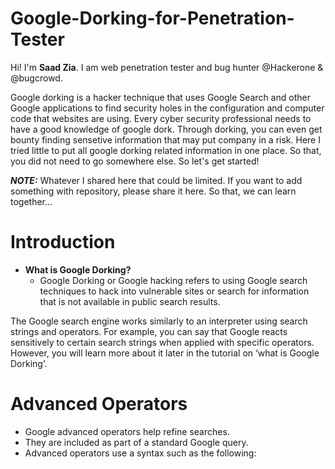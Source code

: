 # Google-Dorking-for-Penetration-Tester

Hi! I'm **Saad Zia**. I am web penetration tester and bug hunter @Hackerone & @bugcrowd.

Google dorking is a hacker technique that uses Google Search and other Google applications to find security holes in the configuration and computer code that websites are using. Every cyber security professional needs to have a good knowledge of google dork. Through dorking, you can even get bounty finding sensetive information that may put company in a risk. Here I tried little to put all google dorking related information in one place. So that, you did not need to go somewhere else. So let's get started!  

***NOTE:*** Whatever I shared here that could be limited. If you want to add something with repository, please share it here. So that, we can learn together...

# Introduction

 - **What is Google Dorking?**
      -  Google Dorking or Google hacking refers to using Google search techniques to hack into vulnerable sites or search for information that is not available in public search results.

The Google search engine works similarly to an interpreter using search strings and operators. For example, you can say that Google reacts sensitively to certain search strings when applied with specific operators. However, you will learn more about it later in the tutorial on ‘what is Google Dorking’.

# Advanced Operators
   - Google advanced operators help refine searches. 
   - They are included as part of a standard Google query.
   - Advanced operators use a syntax such as the following:    
